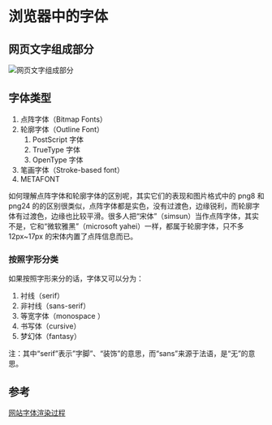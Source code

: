 <author-info date="1631169273783"></author-info>

# 浏览器中的字体

## 网页文字组成部分

![网页文字组成部分](/src/网页文字组成部分.png)

## 字体类型

1. 点阵字体（Bitmap Fonts）
2. 轮廓字体（Outline Font）
   1. PostScript 字体
   2. TrueType 字体
   3. OpenType 字体
3. 笔画字体（Stroke-based font）
4. METAFONT

如何理解点阵字体和轮廓字体的区别呢，其实它们的表现和图片格式中的 png8 和 png24 的的区别很类似，点阵字体都是实色，没有过渡色，边缘锐利，而轮廓字体有过渡色，边缘也比较平滑。很多人把“宋体”（simsun）当作点阵字体，其实不是，它和“微软雅黑”（microsoft yahei）一样，都属于轮廓字体，只不多 12px~17px 的宋体内置了点阵信息而已。

### 按照字形分类

如果按照字形来分的话，字体又可以分为：

1. 衬线（serif）
2. 非衬线（sans-serif）
3. 等宽字体（monospace ）
4. 书写体（cursive）
5. 梦幻体（fantasy）

注：其中“serif”表示”字脚”、“装饰”的意思，而“sans”来源于法语，是“无”的意思。

## 参考

[网站字体渲染过程](https://blog.csdn.net/xiebaochun/article/details/49366311)
